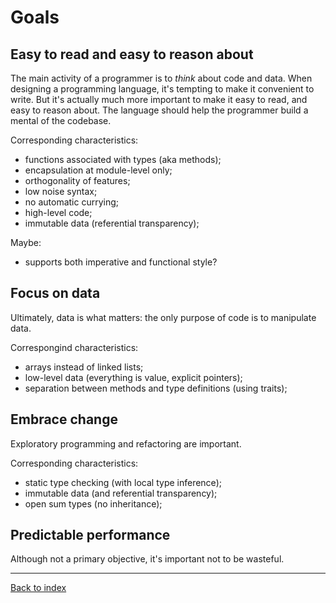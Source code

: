 # Goals

## Easy to read and easy to reason about

The main activity of a programmer is to *think* about code and data. When
designing a programming language, it's tempting to make it convenient to write.
But it's actually much more important to make it easy to read, and easy to
reason about. The language should help the programmer build a mental of the
codebase.

Corresponding characteristics:
- functions associated with types (aka methods);
- encapsulation at module-level only;
- orthogonality of features;
- low noise syntax;
- no automatic currying;
- high-level code;
- immutable data (referential transparency);

Maybe:
- supports both imperative and functional style?


## Focus on data

Ultimately, data is what matters: the only purpose of code is to manipulate data.

Correspongind characteristics:
- arrays instead of linked lists;
- low-level data (everything is value, explicit pointers);
- separation between methods and type definitions (using traits);


## Embrace change

Exploratory programming and refactoring are important.

Corresponding characteristics:
- static type checking (with local type inference);
- immutable data (and referential transparency);
- open sum types (no inheritance);


## Predictable performance

Although not a primary objective, it's important not to be wasteful.


---
[Back to index](index.md)

